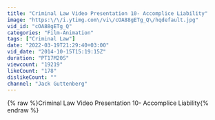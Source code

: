 ```yaml
---
title: "Criminal Law Video Presentation 10- Accomplice Liability"
image: "https:\/\/i.ytimg.com\/vi\/cOA88gETg_Q\/hqdefault.jpg"
vid_id: "cOA88gETg_Q"
categories: "Film-Animation"
tags: ["Criminal Law"]
date: "2022-03-19T21:29:40+03:00"
vid_date: "2014-10-15T15:19:15Z"
duration: "PT17M20S"
viewcount: "19219"
likeCount: "178"
dislikeCount: ""
channel: "Jack Guttenberg"
---
```

{% raw %}Criminal Law Video Presentation 10- Accomplice Liability{% endraw %}
